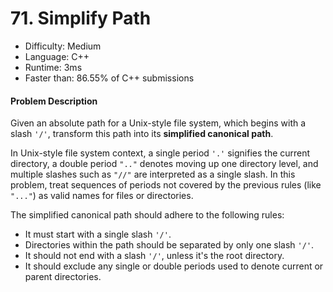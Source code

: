 # 71. Simplify Path

- Difficulty: Medium
- Language: C++
- Runtime: 3ms
- Faster than: 86.55% of C++ submissions

#### Problem Description

Given an absolute path for a Unix-style file system, which begins with a slash `'/'`, transform this path into its **simplified canonical path**.

In Unix-style file system context, a single period `'.'` signifies the current directory, a double period `".."` denotes moving up one directory level, and multiple slashes such as `"//"` are interpreted as a single slash. In this problem, treat sequences of periods not covered by the previous rules (like `"..."`) as valid names for files or directories.

The simplified canonical path should adhere to the following rules:
* It must start with a single slash `'/'`.
* Directories within the path should be separated by only one slash `'/'`.
* It should not end with a slash `'/'`, unless it's the root directory.
* It should exclude any single or double periods used to denote current or parent directories.
